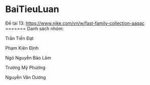 # BaiTieuLuan
Đề tài 13: https://www.nike.com/vn/w/fast-family-collection-aaqac 
======= Danh sách nhóm:

Trần Tiến Đạt

Phạm Kiên Định

Ngô Nguyễn Bảo Lâm

Trương Mỹ Phương

Nguyễn Văn Dương
